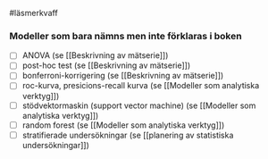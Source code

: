 #läsmerkvaff
### Modeller som bara nämns men inte förklaras i boken
- [ ] ANOVA (se [[Beskrivning av mätserie]])
- [ ] post-hoc test (se [[Beskrivning av mätserie]])
- [ ] bonferroni-korrigering (se [[Beskrivning av mätserie]])
- [ ] roc-kurva, presicions-recall kurva (se [[Modeller som analytiska verktyg]])
- [ ] stödvektormaskin (support vector machine) (se [[Modeller som analytiska verktyg]])
- [ ] random forest (se [[Modeller som analytiska verktyg]])
- [ ] stratifierade undersökningar (se [[planering av statistiska undersökningar]])
